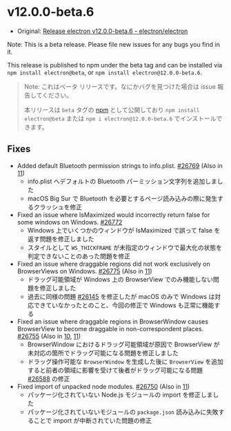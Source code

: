 # v12.0.0-beta.6

- Original: [Release electron v12.0.0-beta.6 - electron/electron](https://github.com/electron/electron/releases/tag/v12.0.0-beta.6)

Note: This is a beta release. Please file new issues for any bugs you find in it.

This release is published to npm under the beta tag and can be installed via `npm install electron@beta`, or `npm install electron@12.0.0-beta.6`.

> Note: これはベータ リリースです。なにかバグを見つけた場合は issue 報告してください。
>
> 本リリースは `beta` タグの [npm](https://www.npmjs.com/package/electron) として公開しており `npm install electron@beta` または `npm i electron@12.0.0-beta.6` でインストールできます。

## Fixes

- Added default Bluetooth permission strings to info.plist. [#26769](https://github.com/electron/electron/pull/26769) (Also in [11](https://github.com/electron/electron/pull/26768))
  - info.plist へデフォルトの Bluetooth パーミッション文字列を追加しました
  - macOS Big Sur で Bluetooth を必要とするページ読み込みの際に発生するクラッシュを修正
- Fixed an issue where IsMaximized would incorrectly return false for some windows on Windows. [#26772](https://github.com/electron/electron/pull/26772)
  - Windows 上でいくつかのウィンドウが IsMaximized で誤って false を返す問題を修正しました
  - スタイルとして `WS_THICKFRAME` が未指定のウィンドウで最大化の状態を判定できないことのあった問題を修正
- Fixed an issue where draggable regions did not work exclusively on BrowserViews on Windows. [#26775](https://github.com/electron/electron/pull/26775) (Also in [11](https://github.com/electron/electron/pull/26774))
  - ドラッグ可能領域が Windows 上の BrowserView でのみ機能しない問題を修正しました
  - 過去に同様の問題 [#26145](https://github.com/electron/electron/pull/26145) を修正したが macOS のみで Windows は対応できていなかったとのこと、今回の修正で Windows も正常に機能する
- Fixed an issue where draggable regions in BrowserWindow causes BrowserView to become draggable in non-correspondent places. [#26755](https://github.com/electron/electron/pull/26755) (Also in [10](https://github.com/electron/electron/pull/26753), [11](https://github.com/electron/electron/pull/26754))
  - BrowserWindow におけるドラッグ可能領域が原因で BrowserView が未対応の箇所でドラッグ可能になる問題を修正しました
  - ドラッグ操作可能な `BrowserWindow` を生成した後に `BrowserView` を追加すると前者の領域に影響を受けて後者がドラッグ可能になる問題 [#26588](https://github.com/electron/electron/issues/26588) の修正
- Fixed import of unpacked node modules. [#26750](https://github.com/electron/electron/pull/26750) (Also in [11](https://github.com/electron/electron/pull/26751))
  - パッケージ化されていない Node.js モジュールの import を修正しました
  - パッケージ化されていないモジュールの `package.json` 読み込みに失敗することで import が中断されていた問題の修正

